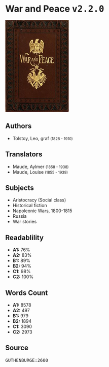 # War and Peace <kbd>v2.2.0</kbd>

![](./cover.medium.jpg "")

## Authors


 - Tolstoy, Leo, graf <small>(1828 - 1910)</small>

## Translators


 - Maude, Aylmer <small>(1858 - 1938)</small>
 - Maude, Louise <small>(1855 - 1939)</small>

## Subjects


 - Aristocracy (Social class)
 - Historical fiction
 - Napoleonic Wars, 1800-1815
 - Russia
 - War stories

## Readablility


 - **A1:** 76%
 - **A2:** 83%
 - **B1:** 89%
 - **B2:** 94%
 - **C1:** 98%
 - **C2:** 100%

## Words Count


 - **A1:** 8578
 - **A2:** 497
 - **B1:** 979
 - **B2:** 1894
 - **C1:** 3090
 - **C2:** 2973

## Source


<kbd>GUTHENBURGE:2600</kbd>
